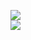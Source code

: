 [![](https://img.shields.io/badge/Made%20With-Github%20Spray-lightgrey.svg?style=for-the-badge&logo=github)](https://github.com/Annihil/github-spray#7460)  
[![](https://i.imgur.com/2DrTn0Z.gif)](https://github.com/Annihil/github-spray)